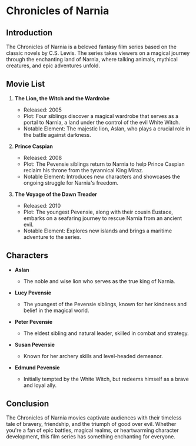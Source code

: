 # Chronicles of Narnia

## Introduction
The Chronicles of Narnia is a beloved fantasy film series based on the classic novels by C.S. Lewis. The series takes viewers on a magical journey through the enchanting land of Narnia, where talking animals, mythical creatures, and epic adventures unfold.

## Movie List
1. **The Lion, the Witch and the Wardrobe**
   - Released: 2005
   - Plot: Four siblings discover a magical wardrobe that serves as a portal to Narnia, a land under the control of the evil White Witch.
   - Notable Element: The majestic lion, Aslan, who plays a crucial role in the battle against darkness.

2. **Prince Caspian**
   - Released: 2008
   - Plot: The Pevensie siblings return to Narnia to help Prince Caspian reclaim his throne from the tyrannical King Miraz.
   - Notable Element: Introduces new characters and showcases the ongoing struggle for Narnia's freedom.

3. **The Voyage of the Dawn Treader**
   - Released: 2010
   - Plot: The youngest Pevensie, along with their cousin Eustace, embarks on a seafaring journey to rescue Narnia from an ancient evil.
   - Notable Element: Explores new islands and brings a maritime adventure to the series.

## Characters
- **Aslan**
  - The noble and wise lion who serves as the true king of Narnia.

- **Lucy Pevensie**
  - The youngest of the Pevensie siblings, known for her kindness and belief in the magical world.

- **Peter Pevensie**
  - The eldest sibling and natural leader, skilled in combat and strategy.

- **Susan Pevensie**
  - Known for her archery skills and level-headed demeanor.

- **Edmund Pevensie**
  - Initially tempted by the White Witch, but redeems himself as a brave and loyal ally.

## Conclusion
The Chronicles of Narnia movies captivate audiences with their timeless tale of bravery, friendship, and the triumph of good over evil. Whether you're a fan of epic battles, magical realms, or heartwarming character development, this film series has something enchanting for everyone.

